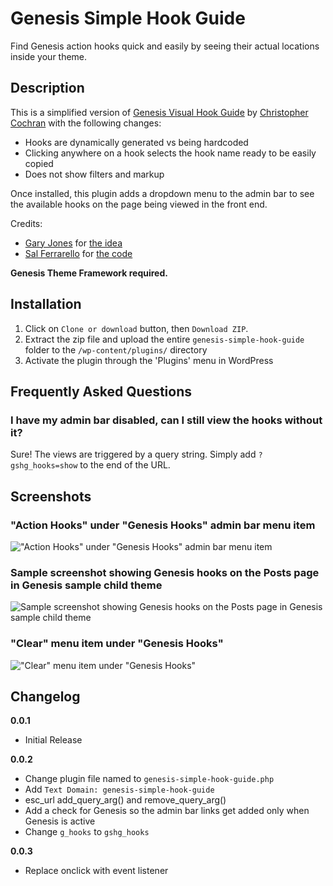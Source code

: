 # Genesis Simple Hook Guide
Find Genesis action hooks quick and easily by seeing their actual locations inside your theme.

## Description
This is a simplified version of [Genesis Visual Hook Guide](https://wordpress.org/plugins/genesis-visual-hook-guide/) by [Christopher Cochran](https://github.com/christophercochran/) with the following changes:

- Hooks are dynamically generated vs being hardcoded
- Clicking anywhere on a hook selects the hook name ready to be easily copied
- Does not show filters and markup

Once installed, this plugin adds a dropdown menu to the admin bar to see the available hooks on the page being viewed in the front end.

Credits:

- [Gary Jones](https://github.com/GaryJones/) for [the idea](http://d.pr/i/qSKK)
- [Sal Ferrarello](https://github.com/salcode) for [the code](http://d.pr/i/h2DA)

**Genesis Theme Framework required.**

## Installation
1. Click on `Clone or download` button, then `Download ZIP`.
2. Extract the zip file and upload the entire `genesis-simple-hook-guide` folder to the `/wp-content/plugins/` directory
3. Activate the plugin through the 'Plugins' menu in WordPress

## Frequently Asked Questions
### I have my admin bar disabled, can I still view the hooks without it?

Sure! The views are triggered by a query string. Simply add `?gshg_hooks=show` to the end of the URL.

## Screenshots

### "Action Hooks" under "Genesis Hooks" admin bar menu item
!["Action Hooks" under "Genesis Hooks" admin bar menu item](http://d.pr/i/j0ln+ "Action Hooks under Genesis Hooks admin bar menu item")

### Sample screenshot showing Genesis hooks on the Posts page in Genesis sample child theme
![Sample screenshot showing Genesis hooks on the Posts page in Genesis sample child theme](http://d.pr/i/Mjyu+ "Sample screenshot showing Genesis hooks on the Posts page in Genesis sample child theme")

### "Clear" menu item under "Genesis Hooks"
!["Clear" menu item under "Genesis Hooks"](http://d.pr/i/99mn+ "Clear menu item under Genesis Hooks")

## Changelog
**0.0.1**

* Initial Release

**0.0.2**

* Change plugin file named to `genesis-simple-hook-guide.php`
* Add `Text Domain: genesis-simple-hook-guide`
* esc_url add_query_arg() and remove_query_arg()
* Add a check for Genesis so the admin bar links get added only when Genesis is active
* Change `g_hooks` to `gshg_hooks`

**0.0.3**

* Replace onclick with event listener
